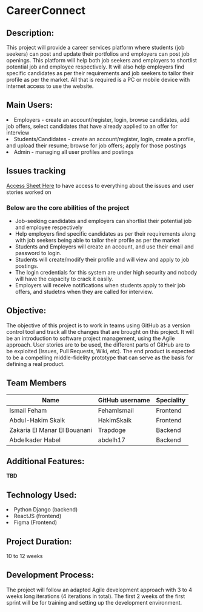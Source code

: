 <h1>CareerConnect</h1>

<h2>Description:</h2>
This project will provide a career services platform where students (job seekers) can post and update their portfolios and employers can post job openings. This platform will help both job seekers and employers to shortlist potential job and employee respectively. It will also help employers find specific candidates as per their requirements and job seekers to tailor their profile as per the market. All that is required is a PC or mobile device with internet access to use the website.


<h2>Main Users:</h2>
<li>Employers - create an account/register, login, browse candidates, add job offers, select candidates that have already applied to an offer for interview
<li>Students/Candidates - create an account/register, login, create a profile, and upload their resume; browse for job offers; apply for those postings
<li>Admin - managing all user profiles and postings
<h2>Issues tracking</h2>

<a href="https://docs.google.com/spreadsheets/d/1OpqNBRHSaydjWkSW3TTRSmgD_jWX_LWbxrSmAXZ2onI/edit?usp=sharing">Access Sheet Here</a> to have access to everything about the issues and user stories worked on

<h3>Below are the core abilities of the project</h3>
<ul>
<li>Job-seeking candidates and employers can shortlist their potential job and employee respectively</li>
<li>Help employers find specific candidates as per their requirements along with job seekers being able to tailor their profile as per the market</li>
<li>Students and Employers will create an account, and use their email and password to login.</li>
<li>Students will create/modify their profile and will view and apply to job postings.   </li>
<li>The login credentials for this system are under high security and nobody will have the capacity to crack it easily.  </li>
<li>Employers will receive notifications when students apply to their job offers, and studetns when they are called for interview. </li>

</ul>

<h2>Objective:</h2>
The objective of this project is to work in teams using GitHub as a version control tool and track all the changes that are brought on this project. It will be an introduction to software project management, using the Agile approach. User stories are to be used, the different parts of GitHub are to be exploited (Issues, Pull Requests, Wiki, etc). The end product is expected to be a compelling middle-fidelity prototype that can serve as the basis for defining a real product.

<h2>Team Members</h2>

| Name | GitHub username | Speciality |
| ---- | --------------- | -------- |
| Ismail Feham | FehamIsmail | Frontend |
| Abdul-Hakim Skaik | HakimSkaik | Frontend |
| Zakaria El Manar El Bouanani | Trapdoge | Backend |
| Abdelkader Habel | abdelh17 | Backend |



<h2>Additional Features:</h2>
  <b>TBD</b>

<h2>Technology Used:</h2>
<li>Python Django (backend)</li>
<li>ReactJS (frontend)</li>
<li>Figma (Frontend)</li>

<h2>Project Duration:</h2>
10 to 12 weeks

<h2>Development Process:</h2>
The project will follow an adapted Agile development approach with 3 to 4 weeks long iterations (4 iterations in total). The first 2 weeks of the first sprint will be for training and setting up the development environment.


